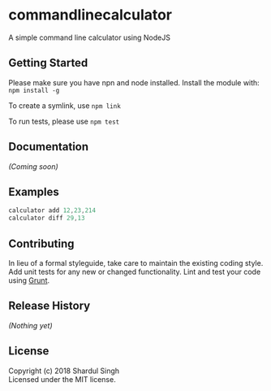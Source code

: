 # commandlinecalculator

A simple command line calculator using NodeJS

## Getting Started
Please make sure you have npn and node installed.
Install the module with: `npm install -g`

To create a symlink, use `npm link`

To run tests, please use `npm test`




## Documentation
_(Coming soon)_

## Examples

```javascript
calculator add 12,23,214
calculator diff 29,13
```

## Contributing
In lieu of a formal styleguide, take care to maintain the existing coding style. Add unit tests for any new or changed functionality. Lint and test your code using [Grunt](http://gruntjs.com/).

## Release History
_(Nothing yet)_

## License
Copyright (c) 2018 Shardul Singh  
Licensed under the MIT license.
